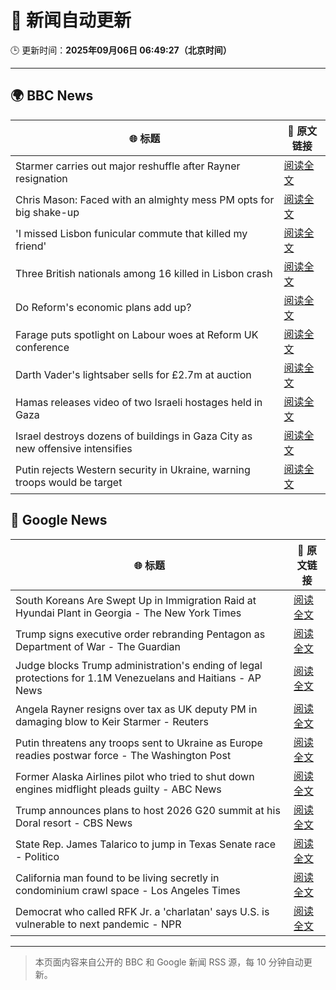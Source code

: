 # 🧠 新闻自动更新

🕒 更新时间：**2025年09月06日 06:49:27（北京时间）**

---

## 🌍 BBC News

| 🌐 标题 | 🔗 原文链接 |
|--------|-------------|
| Starmer carries out major reshuffle after Rayner resignation | [阅读全文](https://www.bbc.com/news/articles/cgmzgjywr8wo?at_medium=RSS&at_campaign=rss) |
| Chris Mason: Faced with an almighty mess PM opts for big shake-up | [阅读全文](https://www.bbc.com/news/articles/cn4lz331gxdo?at_medium=RSS&at_campaign=rss) |
| 'I missed Lisbon funicular commute that killed my friend' | [阅读全文](https://www.bbc.com/news/articles/c98eyp69018o?at_medium=RSS&at_campaign=rss) |
| Three British nationals among 16 killed in Lisbon crash | [阅读全文](https://www.bbc.com/news/articles/c62lmed42p1o?at_medium=RSS&at_campaign=rss) |
| Do Reform's economic plans add up? | [阅读全文](https://www.bbc.com/news/articles/clyx4v44438o?at_medium=RSS&at_campaign=rss) |
| Farage puts spotlight on Labour woes at Reform UK conference | [阅读全文](https://www.bbc.com/news/articles/c9wdkd581z0o?at_medium=RSS&at_campaign=rss) |
| Darth Vader's lightsaber sells for £2.7m at auction | [阅读全文](https://www.bbc.com/news/articles/cy4rdywp34vo?at_medium=RSS&at_campaign=rss) |
| Hamas releases video of two Israeli hostages held in Gaza | [阅读全文](https://www.bbc.com/news/articles/cy0vly9zyl2o?at_medium=RSS&at_campaign=rss) |
| Israel destroys dozens of buildings in Gaza City as new offensive intensifies | [阅读全文](https://www.bbc.com/news/articles/czx0d71gryzo?at_medium=RSS&at_campaign=rss) |
| Putin rejects Western security in Ukraine, warning troops would be target | [阅读全文](https://www.bbc.com/news/articles/czxwl15w2qko?at_medium=RSS&at_campaign=rss) |

## 📰 Google News

| 🌐 标题 | 🔗 原文链接 |
|--------|-------------|
| South Koreans Are Swept Up in Immigration Raid at Hyundai Plant in Georgia - The New York Times | [阅读全文](https://news.google.com/rss/articles/CBMijAFBVV95cUxQb0xPQ2g1Y1c5ODRWOWNWR2NrVEVycUp3OEhMMzU5STBBRWpDOU4wSUVuS0pUWW85X2lhYlpxMjFmYWZ1TDJWWDRJUC1HNzN3VjZ0WW1pZDhXcWJZTGZhRTVhYTIzRVAxX0NKaHBGb1Q4NHN3WGhwd2JON0hmb29KMWJJMEhCLVAya1VzaA?oc=5) |
| Trump signs executive order rebranding Pentagon as Department of War - The Guardian | [阅读全文](https://news.google.com/rss/articles/CBMiowFBVV95cUxQVmFJY1hzNVJkdzFob0pWbDR2LXc2LVdJMS1IX0xKSFRjcTNZTTd5MTJ6aWJRcmtkZjB1SkwzczhQbWhiSTNMU0JlT2dNb2dnN0RaVXhjSGtBd1kxSE1qUnRIcU95QUQ2TjZ2c2JlNlFLTWRKXzQ5NWV5X19ha25zMF84MnZjV2ZqbW56T1J6eUl2NjQydlI3bEtiYVYtRlM1b293?oc=5) |
| Judge blocks Trump administration's ending of legal protections for 1.1M Venezuelans and Haitians - AP News | [阅读全文](https://news.google.com/rss/articles/CBMitAFBVV95cUxNNkJvMHZZY1QybmR1bmpkZlZUd0hkTUc3SWdCd0liWDhnbTdRcnJhNVpBc2hIa29BOENqck5ib1hBdlJSVlB6TkViNE0yTEhPVExyRGdiLV9TLTUxWUpFeWxqd3VfLXhBUWhyblRoVkF5eXNPZ084TWJwblR0X3ZwbFZFQWJrRXY2eVExUWRuNDFwZ3dNRGNxUEl1NG1fdHFzdWxDSExBWWpwT0pVcWE1bEgwVXk?oc=5) |
| Angela Rayner resigns over tax as UK deputy PM in damaging blow to Keir Starmer - Reuters | [阅读全文](https://news.google.com/rss/articles/CBMisgFBVV95cUxPd3p0aldobVVMaGV6MW1WLWtsSm5Xam81cHd4ck9NWDBsWnBaZUhsem10R05SeXNlN3U0X2staGdzWmlBaEpBbFhQMThWMFBPenNlWkpzR3o2N0UtUE40SllXUWdXeDd6WWxjVUctLXhmUnJVQVJ0Z0xFQzZvQ0xCa3NpTDkyWllzQnRjR2FhNFR5TGJsVEZMQ19kV1RzNzhyTlFiZ0MwWllBVkNmZm9yQjRn?oc=5) |
| Putin threatens any troops sent to Ukraine as Europe readies postwar force - The Washington Post | [阅读全文](https://news.google.com/rss/articles/CBMingFBVV95cUxQc1hnMHk3SlpPd1dnWkd1QVoxT1MyU1FLZUdhYTM4ajh3MnNPOUlhWDFOZmwwUS03MlMwcDdIS1o2TE5neE8xa2d1d0d1RXRtTEQ3b04tMzVQM2E3TDNtcHMzQUFlNFI3RktVSXN0NWthX2U3dEFNUkloZEg4eGdJc1EwcVF5U1hTSjFndTN1OVQxd2hrYURYLUdKbU04Zw?oc=5) |
| Former Alaska Airlines pilot who tried to shut down engines midflight pleads guilty - ABC News | [阅读全文](https://news.google.com/rss/articles/CBMipgFBVV95cUxQOEo2SVpTaTZTOXdHdDNOZ2JnVElmUTJ6amtOcnR5ZXg4SVZ5M3dfdW9uM19wWEd0WGlCeTNPZWxYUHFBX0Iyek1QZnRodmZEV3dzZGwyb09aVDFUSTJXdjQ2V2JBTE9fbVZfNk5DNlNEM0FWNXNQWlU1TkJmcmtOVnp4aktMSDBJMUpldDZfd0lCQmFzUDJpYXpEUGxQVGx2MmVoRGp30gGrAUFVX3lxTE1PckRzcTBvLTdfb3Zsb3EyZklreU16dEhab0c1eG9ib1hUTF9CVHUxQkh5b2lLa3VXc3BMSVc2OFJQQUxJekstVEswQzRSbmlzcWlKUzZ3N1BXYlJTZHpad1B0NG9kMGxUYy1pM25MdXVxTnNJMnlTMVl1RFNiNFBzeGViVDVGRTNCem1TcGRQb3J5MHBnMDROM1JaZi1QcXkxeW1TZ1ZQRU51dw?oc=5) |
| Trump announces plans to host 2026 G20 summit at his Doral resort - CBS News | [阅读全文](https://news.google.com/rss/articles/CBMifEFVX3lxTE9vYVpDbmhyNVZRaGpnOUoyX1hLTlB1bnA1MXF3eEZ1QVdEQVRHeUZpUk1nakR6em0yZk0tMkVpTFhGWTRNV25rRWNxX1VtdV9mT3VCOTdCU0RZWXBzeHFYRHplODVJWFVDR1N3clZkRzBhdGJMN1VveHMxT0fSAYIBQVVfeXFMTk8yaXpzWmVWRU5xU0w0WDhHWjRZaXBndElsenJic2pKQThqZjNEUUtYTzgxN1RybmlyTE9IdGpHWFk1Y2RhbnktV1VTdm9WRG5WSm1oNm5GaTZ6TGJuejg2ZWVVc0h2cy13SE5MLUhTVzNSNG13RzI3N1dmeTQ3U3RfUQ?oc=5) |
| State Rep. James Talarico to jump in Texas Senate race - Politico | [阅读全文](https://news.google.com/rss/articles/CBMihwFBVV95cUxPXzdMUnFBLW5sb21ndnVkYkNPWW9yZ0w1bDkwdWJabG84YzhzUkoxTzVTSG5TcU9xNVlGX3V6NVJoWElHeDdsWE9Odk50MjJ0OGE4Mmd1Y3hMOVBGUW4xOWt1cmI5Uk9FVzhtWWdueHcyeTNrWWk0dVUzQzlwdmNZTHlKTE9yT3M?oc=5) |
| California man found to be living secretly in condominium crawl space - Los Angeles Times | [阅读全文](https://news.google.com/rss/articles/CBMiqgFBVV95cUxOUDN3TWtTc0ZPZlBRaTZrLVd1amlrUHRFOHMwYklVWEtQWFIwZEpiQWpGS2IybGVEZFhTeXRQSU1CSVdpOXpYWl9Ub0x1eDhwNVFsQ2dNWUpXQ2hvSDVXSUxhdTRIb1dSWXJFXzRvRzFTX1ZaSHQ0dmRhQUdpdGJyRTdmNE51dFlIV2c2ajlSN0hmblBJaDc5Y0p3SnNYYklXN3BIYXU5WC1pdw?oc=5) |
| Democrat who called RFK Jr. a 'charlatan' says U.S. is vulnerable to next pandemic - NPR | [阅读全文](https://news.google.com/rss/articles/CBMipAFBVV95cUxNUzZaLUhOdW55ZGdWVFdxY21QVGVrOFVkZHZWWWZaY1QyMWtsU0RnREE5YjZYblF3X1JQLXdQOEhIMUtKMk5kTWhIVzdERnMyYlNhUHFVLUhzWVg2OU9rSFNBdURCRnhoT2Rlb2sxaWt5Y3VEWmhPZk9fRlp1SkJ1X3pvNl9WWEVrMWRyTFRsLUtwNWRkWjZpelk3VlgyT09idzRCTA?oc=5) |

---
> 本页面内容来自公开的 BBC 和 Google 新闻 RSS 源，每 10 分钟自动更新。